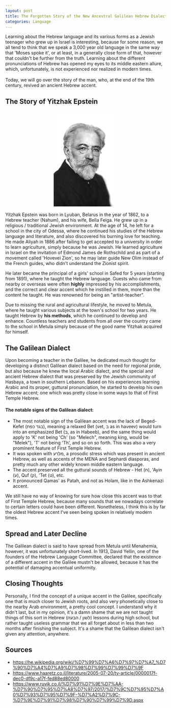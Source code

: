 ```yaml
---
layout: post
title: The Forgotten Story of the New Ancestral Galilean Hebrew Dialect
categories: Language
---
```

Learning about the Hebrew language and its various forms as a Jewish teenager who grew up in Israel is interesting, 
because for some reason, we all tend to think that we speak a 3,000 year old language in the same way that 'Moses spoke it',
or at least, in a generally close form of that, however that couldn't be further from the truth. Learning about the different
pronunciations of Hebrew has opened my eyes to its middle eastern allure, which, unfortunately, is not experienced nor realized in modern times. <br /><br />
Today, we will go over the story of the man, who, at the end of the 19th century, revived an ancient Hebrew accent.

## The Story of Yitzhak Epstein
<p align="center">
  <img src="/images/375px-Yitzhak_Epstein.jpeg" width="200" height="300"/>
</p>

Yitzhak Epstein was born in Lyuban, Belarus in the year of 1862, to a Hebrew teacher (Nahum), and his wife, Bella Feiga. He grew up in a
religious / traditional Jewish environment. At the age of 14, he left for a school in the city of Odessa, where he continued his studies
of the Hebrew language and literature, and also discovered his burning love for teaching. He made Aliyah in 1886 after failing
to get accepted to a university in order to learn agriculture, simply because he was Jewish. He learned agriculture in Israel 
on the invitation of Edmond James de Rothschild and as part of a movement called 'Hovevei Zion', so he may later guide New Olim
instead of the French guides, who didn't understand the Zionist spirit.

He later became the principal of a girls' school in Safed for 5 years (starting from 1891), where he taught the Hebrew language.
Guests who came from nearby or overseas were often **highly** impressed by his accomplishments, and the correct and clear accent which
he instilled in them, more than the content he taught. He was renowned for being an "artist-teacher".

Due to missing the rural and agricultural lifestyle, he moved to Metula, where he taught various subjects at the town's school
for two years. He taught Hebrew by **his methods**, which he continued to develop and enhance. Countless teachers and students
from all over the country came to the school in Metula simply because of the good name Yitzhak acquired for himself.

## The Galilean Dialect
Upon becoming a teacher in the Galilee, he dedicated much thought for developing a distinct Galilean dialect
based on the need for regional pride, but also because he knew the local Arabic dialect, and the special and ancient
Hebrew dialect that was preserved by the Jewish community of Hasbaya, a town in southern Lebanon. Based on his experiences
learning Arabic and its proper, guttural pronunciation, he started to develop his own Hebrew accent; one which was
pretty close in some ways to that of First Temple Hebrew.

#### The notable signs of the Galilean dialect:
- The most notable sign of the Galilean accent was the lack of Beged-Kefet (בגד כפת), meaning a relaxed Bet (vet, ב as in haveev)
would turn into an emphasized Bet (בּ, as in Habeeb), and the same thing would apply to 'K' not being 'Ch' (so "Melech", meaning king,
would be "Melek"), 'T' not being 'Th', and so on so forth. This was also a very prominent feature of First Temple Hebrew.
- It was spoken with מלרע, a prosodic stress which was present in ancient Hebrew, as well as accents of the MENA and 
Sephardi diasporas, and pretty much any other widely known middle eastern language. 
- The accent preserved all the guttural sounds of Hebrew - Het (ח), 'Ayin (ע), Quf (ק), 'Tet (ט), etc. 
- It pronounced Qamas' as Patah, and not as Holam, like in the Ashkenazi accent.

We still have no way of knowing for sure how close this accent was to that of First Temple Hebrew, because many sounds that we
nowadays correlate to certain letters could have been different. Nonetheless, I think this is by far the oldest
Hebrew accent I've seen being spoken in relatively modern times.

## Spread and Later Decline
The Galilean dialect is said to have spread from Metula until Menahemia, however, it was unfortunately short-lived.
In 1913, David Yellin, one of the founders of the Hebrew Language Committee, declared that the existence of a different
accent in the Galilee mustn't be allowed, because it has the potential of damaging accentual uniformity.

## Closing Thoughts
Personally, I find the concept of a unique accent in the Galilee, specifically one that is much closer to Jewish roots,
and also very phonetically close to the nearby Arab environment, a pretty cool concept. I understand why it didn't last,
but in my opinion, it's a damn shame that we are not taught things of this sort in Hebrew (לשון / הבעה) lessons during
high school, but rather taught useless grammar that we all forget about in less than two months after finishing the subject.
It's a shame that the Galilean dialect isn't given any attention, anywhere.

## Sources
- https://he.wikipedia.org/wiki/%D7%99%D7%A6%D7%97%D7%A7_%D7%90%D7%A4%D7%A9%D7%98%D7%99%D7%99%D7%9F
- https://www.haaretz.co.il/literature/2005-07-20/ty-article/0000017f-dec0-df9c-a17f-fed88ed80000
- https://www.ruvik.co.il/%D7%91%D7%9E%D7%AA-%D7%90%D7%95%D7%A8%D7%97/2017/%D7%9C%D7%95%D7%A0%D7%93%D7%95%D7%9F-%D7%A2%D7%9C-%D7%9E%D7%91%D7%98%D7%90%D7%99%D7%9D.aspx
